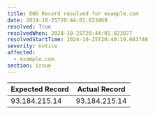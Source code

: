 ```yaml
---
title: DNS Record resolved for example.com
date: 2024-10-25T20:44:01.823469
resolved: True
resolvedWhen: 2024-10-25T20:44:01.823877
resolvedStartTime: 2024-10-25T20:40:19.683740
severity: notice
affected:
  - example.com
section: issue
---
```


| Expected Record  | Actual Record  |
|------------------|----------------|
| 93.184.215.14 | 93.184.215.14 |
